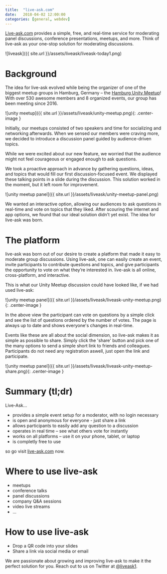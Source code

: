 ```yaml
---
title:  "live-ask.com"
date:   2018-04-02 12:00:00
categories: [general, webdev]
---
```


[Live-ask.com](https://www.live-ask.com) provides a simple, free, and real-time service for moderating panel discussions, conference presentations, meetups, and more. Think of live-ask as your one-stop solution for moderating discussions.

![liveask]({{ site.url }}/assets/liveask/liveask-today1.png)

# Background

The idea for live-ask evolved while being the organizer of one of the biggest meetup groups in Hamburg, Germany – the [Hamburg Unity Meetup](https://www.meetup.com/Hamburg-Unity-Meetup/)! With over 530 awesome members and 8 organized events, our group has been meeting since 2016.

![unity meetup]({{ site.url }}/assets/liveask/unity-meetup.png){: .center-image }

Initially, our meetups consisted of two speakers and time for socializing and networking afterwards. When we sensed our members were craving more, we decided to introduce a discussion panel guided by audience-driven topics.

While we were excited about our new feature, we worried that the audience might not feel courageous or engaged enough to ask questions.

We took a proactive approach in advance by gathering questions, ideas, and topics that would fill our first discussion-focused event. We displayed these talking points in a slide during the discussion. This solution worked in the moment, but it left room for improvement.

![unity meetup panel]({{ site.url }}/assets/liveask/unity-meetup-panel.png)

We wanted an interactive option, allowing our audiences to ask questions in real-time and vote on topics that they liked. After scouring the internet and app options, we found that our ideal solution didn’t yet exist. The idea for live-ask was born.

# The platform

live-ask was born out of our desire to create a platform that made it easy to moderate group discussions. Using live-ask, one can easily create an event, invite participants to contribute questions and topics, and give participants the opportunity to vote on what they’re interested in. live-ask is all online, cross-platform, and interactive.

This is what our Unity Meetup discussion could have looked like, if we had used live-ask:

![unity meetup panel]({{ site.url }}/assets/liveask/liveask-unity-meetup.png){: .center-image }

In the above view the participant can vote on questions by a simple click and see the list of questions ordered by the number of votes. The page is always up to date and shows everyone's changes in real-time.

Events like these are all about the social dimension, so live-ask makes it as simple as possible to share. Simply click the 'share' button and pick one of the many options to send a simple short link to friends and colleagues. Participants do not need any registration aswell, just open the link and participate.

![unity meetup panel]({{ site.url }}/assets/liveask/liveask-unity-meetup-share.png){: .center-image }

# Summary (tl;dr)

Live-Ask...

* provides a simple event setup for a moderator, with no login necessary
* is open and anonymous for everyone - just share a link
* allows participants to easily add any question to a discussion
* operates in real time – see what others vote for instantly
* works on all platforms – use it on your phone, tablet, or laptop
* is completly free to use

so go visit [live-ask.com](https://www.live-ask.com) now.

# Where to use live-ask

* meetups
* conference talks
* panel discussions
* company Q&A sessions
* video live streams
* ...

# How to use live-ask

* Drop a QR code into your slides
* Share a link via social media or email

We are passionate about growing and improving live-ask to make it the perfect solution for you. Reach out to us on Twitter at [@liveask1](https://twitter.com/liveask1).